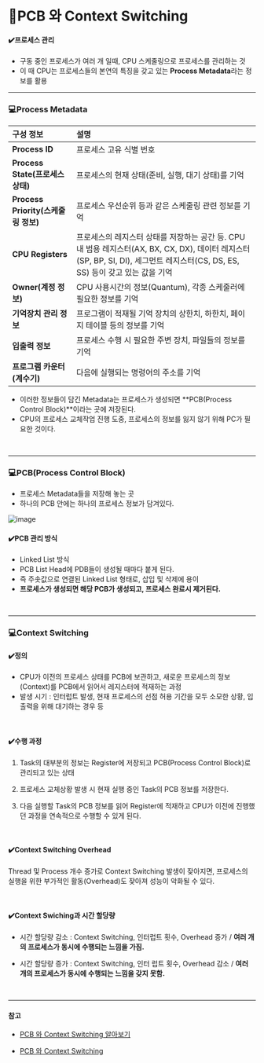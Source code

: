 # 📌PCB 와 Context Switching

#### ✔️프로세스 관리

- 구동 중인 프로세스가 여러 개 일때, CPU 스케줄링으로 프로세스를 관리하는 것
- 이 때 CPU는 프로세스들의 본연의 특징을 갖고 있는 **Process Metadata**라는 정보를 활용

<hr>

### 💻Process Metadata

| 구성 정보                       | 설명                                                                                                                                                                           |
| :------------------------------ | :----------------------------------------------------------------------------------------------------------------------------------------------------------------------------- |
| **Process ID**                      | 프로세스 고유 식별 번호                                                                                                                                                        |
| **Process State(프로세스 상태)**    | 프로세스의 현재 상태(준비, 실행, 대기 상태)를 기억                                                                                                                             |
| **Process Priority(스케줄링 정보)** | 프로세스 우선순위 등과 같은 스케줄링 관련 정보를 기억                                                                                                                          |
| **CPU Registers**                   | 프로세스의 레지스터 상태를 저장하는 공간 등. CPU 내 범용 레지스터(AX, BX, CX, DX), 데이터 레지스터(SP, BP, SI, DI), 세그먼트 레지스터(CS, DS, ES, SS) 등이 갖고 있는 값을 기억 |
| **Owner(계정 정보)**                | CPU 사용시간의 정보(Quantum), 각종 스케줄러에 필요한 정보를 기억                                                                                                               |
| **기억장치 관리 정보**              | 프로그램이 적재될 기억 장치의 상한치, 하한치, 페이지 테이블 등의 정보를 기억                                                                                                   |
| **입출력 정보**                     | 프로세스 수행 시 필요한 주변 장치, 파일들의 정보를 기억                                                                                                                        |
| **프로그램 카운터(계수기)**         | 다음에 실행되는 명령어의 주소를 기억                                                                                                                                           |

- 이러한 정보들이 담긴 Metadata는 프로세스가 생성되면 **PCB(Process Control Block)**이라는 곳에 저장된다.
- CPU의 프로세스 교체작업 진행 도중, 프로세스의 정보를 잃지 않기 위해 PC가 필요한 것이다.
<br>
<hr>


### 💻PCB(Process Control Block)

- 프로세스 Metadata들을 저장해 놓는 곳
- 하나의 PCB 안에는 하나의 프로세스 정보가 담겨있다.

![image](https://user-images.githubusercontent.com/63834758/207347092-5e36a899-989f-4c83-85a5-f3fe83516434.png)

#### ✔️PCB 관리 방식

- Linked List 방식
- PCB List Head에 PDB들이 생성될 때마다 붙게 된다.
- 즉 주솟값으로 연결된 Linked List 형태로, 삽입 및 삭제에 용이
- **프로세스가 생성되면 해당 PCB가 생성되고, 프로세스 완료시 제거된다.**

<br>
<hr>


### 💻Context Switching

#### ✔️정의

- CPU가 이전의 프로세스 상태를 PCB에 보관하고, 새로운 프로세스의 정보(Context)를 PCB에서 읽어서 레지스터에 적재하는 과정
- 발생 시기 : 인터럽트 발생, 현재 프로세스의 선점 허용 기간을 모두 소모한 상황, 입출력을 위해 대기하는 경우 등


<br>

#### ✔️수행 과정

1. Task의 대부분의 정보는 Register에 저장되고 PCB(Process Control Block)로 관리되고 있는 상태

2. 프로세스 교체상황 발생 시 현재 실행 중인 Task의 PCB 정보를 저장한다.

3. 다음 실행할 Task의 PCB 정보를 읽어 Register에 적재하고 CPU가 이전에 진행했던 과정을 연속적으로 수행할 수 있게 된다.


<br>

#### ✔️Context Switching Overhead
Thread 및 Process 개수 증가로 Context Switching 발생이 잦아지면, 프로세스의 실행을 위한 부가적인 활동(Overhead)도 잦아져 성능이 악화될 수 있다.

<br>

#### ✔️Context Swiching과 시간 할당량
- 시간 할당량 감소 : Context Switching, 인터럽트 횟수, Overhead 증가 / **여러 개의 프로세스가 동시에 수행되는 느낌을 가짐.**

- 시간 할당량 증가 : Context Switching, 인터 럽트 횟수, Overhead 감소 / **여러 개의 프로세스가 동시에 수행되는 느낌을 갖지 못함.**


<br>
<hr>

#### 참고

- [PCB 와 Context Switching 알아보기](https://velog.io/@haero_kim/PCB-%EC%99%80-Context-Switching-%EC%95%8C%EC%95%84%EB%B3%B4%EA%B8%B0)

- [PCB 와 Context Switching](https://velog.io/@heetaeheo/PCB-%EC%99%80-Context-Switching)
